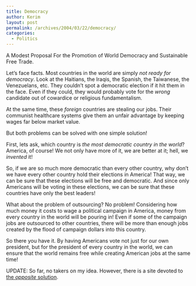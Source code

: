 ```yaml
---
title: Democracy
author: Kerim
layout: post
permalink: /archives/2004/03/22/democracy/
categories:
  - Politics
---
```

A Modest Proposal For the Promotion of World Democracy and Sustainable Free Trade.

Let&#8217;s face facts. Most countries in the world are simply *not ready for democracy*. Look at the Haitians, the Iraqis, the Spanish, the Taiwanese, the Venezuelans, etc. They couldn&#8217;t spot a democratic election if it hit them in the face. Even if they could, they would probably vote for the *wrong* candidate out of cowardice or religious fundamentalism.

At the same time, these *foreign* countries are stealing our jobs. Their communist healthcare systems give them an unfair advantage by keeping wages far below market value.

But both problems can be solved with one simple solution!

First, lets ask, which country is *the most democratic country in the world*? America, of course! We not only have more of it, we are better at it; hell, we *invented* it!

So, if we are so much more democratic than every other country, why don&#8217;t we have every other country hold their elections in America! That way, we can be sure that these elections will be free and democratic. And since only Americans will be voting in these elections, we can be sure that these countries have only the best leaders!

What about the problem of outsourcing? No problem! Considering how much money it costs to wage a political campaign in America, money from every country in the world will be pouring in! Even if some of the campaign jobs are outsourced to other countries, there will be more than enough jobs created by the flood of campaign dollars into this country.

So there you have it. By having Americans vote not just for our own president, but for the president of every country in the world, we can ensure that the world remains free while creating American jobs at the same time!

UPDATE: So far, no takers on my idea. However, there is a site devoted to <a href="http://worldpeace.org.au/virtualElection.asp" onclick="_gaq.push(['_trackEvent', 'outbound-article', 'http://worldpeace.org.au/virtualElection.asp', 'the opposite solution']);" >the <em>opposite</em> solution</a>.

